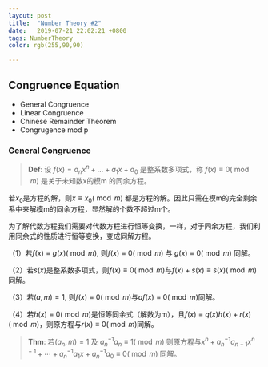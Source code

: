 ```yaml
---
layout: post
title:  "Number Theory #2"
date:   2019-07-21 22:02:21 +0800
tags: NumberTheory
color: rgb(255,90,90)

---
```


## Congruence Equation

+ General Congruence 
+ Linear Congruence
+ Chinese Remainder Theorem
+ Congrugence mod p

### General Congruence

> **Def**: 设 $f(x)=a_nx^n+\ldots +a_1x+a_0$ 是整系数多项式，称 $f(x)\equiv0(\bmod m)$ 是关于未知数x的模m 的同余方程。

若$x_0$是方程的解，则$x\equiv x_0(\bmod m)$ 都是方程的解。因此只需在模m的完全剩余系中来解模m的同余方程，显然解的个数不超过m个。

为了解代数方程我们需要对代数方程进行恒等变换，一样，对于同余方程，我们利用同余式的性质进行恒等变换，变成同解方程。

（1）若$f(x)\equiv g(x)(\bmod m)$, 则$f(x)\equiv0(\bmod m)$ 与 $g(x)\equiv0(\bmod m)$ 同解。

（2）若$s(x)$是整系数多项式，则$f(x)\equiv0(\bmod m)$与$f(x)+s(x)\equiv s(x)(\bmod m)$同解。

（3）若$(a,m)=1$, 则$f(x)\equiv0(\bmod m)$与$af(x)\equiv 0(\bmod m)$同解。

（4）若$h(x)\equiv0(\bmod m)$是恒等同余式（解数为m），且$f(x) \equiv q(x) h(x)+r(x)(\bmod m)$，则原方程与$r(x) \equiv 0(\bmod m)$同解。

> **Thm**: 若$(a_n,m)=1$ 及 $a_n^{-1}a_n\equiv1(\bmod m)$ 则原方程与$x^{n}+a_{n}^{-1} a_{n-1} x^{n-1}+\cdots+a_{n}^{-1} a_{1} x+a_{n}^{-1} a_{0} \equiv 0(\bmod m)$ 同解。









